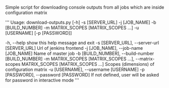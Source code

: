 Simple script for downloading console outputs from all jobs which are inside configuration matrix

'''
Usage: download-outputs.py [-h] -s [SERVER_URL] -j [JOB_NAME] -b
                           [BUILD_NUMBER] -m MATRIX_SCOPES [MATRIX_SCOPES ...]
                           -u [USERNAME] [-p [PASSWORD]]

  -h, --help            show this help message and exit
  -s [SERVER_URL], --server-url [SERVER_URL]
                        Url of jenkins frontend
  -j [JOB_NAME], --job-name [JOB_NAME]
                        Name of master job
  -b [BUILD_NUMBER], --build-number [BUILD_NUMBER]
  -m MATRIX_SCOPES [MATRIX_SCOPES ...], --matrix-scopes MATRIX_SCOPES [MATRIX_SCOPES ...]
                        Scopes (dimensions) of configuration matrix
  -u [USERNAME], --username [USERNAME]
  -p [PASSWORD], --password [PASSWORD]
                        If not defined, user will be asked for password in
                        interactive mode
'''
